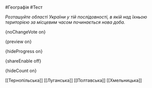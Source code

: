 #Географія #Тест

*Розташуйте області України у тій послідовності, в якій над їхньою територією за місцевим часом починається нова доба.*

{noChangeVote on}

{preview on}

{hideProgress on}

{shareEnable off}

{hideCount on}

[[Тернопільська]]
[[Луганська]]
[[Полтавська]]
[[Хмельницька]]
